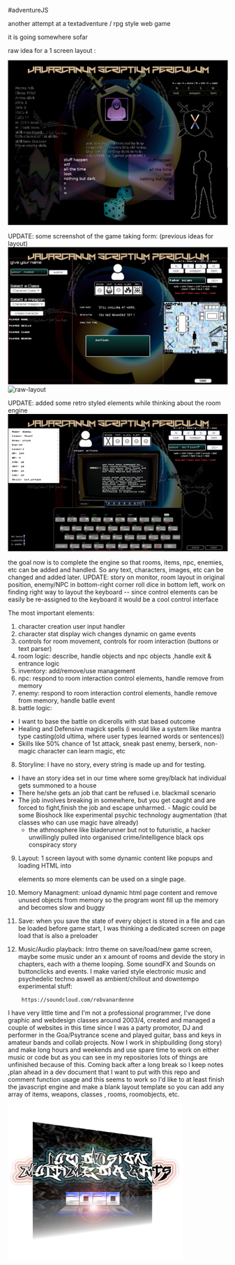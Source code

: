 #adventureJS

another attempt at a textadventure / rpg style web game

it is going somewhere sofar

raw idea for a 1 screen layout :

![raw-layout](img/layout.png)

UPDATE: some screenshot of the game taking form:
	(previous ideas for layout)
![raw-layout](img/dev/screenshot-2.png)
![raw-layout](img/dev/screenshot-3.png)

UPDATE: added some retro styled elements while thinking about the room engine
![raw-layout](img/dev/screenshot_4.png)

the goal now is to complete the engine so that rooms, items, npc, enemies, etc can be added and handled.
So any text, characters, images, etc can be changed and added later.
UPDATE: story on monitor, room layout in original position, enemy/NPC in bottom-right corner
		roll dice in bottom left, work on finding right way to layout the keyboard
		--
		since control elements can be easily be re-assigned to the keyboard it would be a cool 
		control interface

The most important elements:
1. character creation user input handler
2. character stat display wich changes dynamic on game events
3. controls for room movement, controls for room interaction (buttons or text parser)
3. room logic: describe, handle objects and npc objects ,handle exit & entrance logic
4. inventory: add/remove/use management
5. npc: respond to room interaction control elements, handle remove from memory
6. enemy: respond to room interaction control elements, handle remove from memory, handle batlle event
7. battle logic: 
 - I want to base the battle on dicerolls with stat based outcome
  - Healing and Defensive magick spells (i would like a system like mantra type casting(old 				 ultima, where user types learned words or sentences))
   - Skills like 50% chance of 1st attack, sneak past enemy, berserk, non-magic character can learn 		 magic, etc 
8. Storyline: I have no story, every string is made up and for testing.
 - I have an story idea set in our time where some grey/black hat individual gets summoned to a house
  - There he/she gets an job that cant be refused i.e. blackmail scenario
   - The job involves breaking in somewhere, but you get caught and are forced to fight,finish the job 	 and escape unharmed.
    - Magic could be some Bioshock like experimental psychic technology augmentation (that classes who can 		use magic have already)
     - the athmosphere like bladerunner but not to futuristic, a hacker unwillingly pulled into organised 	  crime/intelligence black ops conspiracy story
9. Layout: 1 screen layout with some dynamic content like popups and loading HTML into <div> elements so 		 more elements can be used on a single page.
10. Memory Managment: unload dynamic html page content and remove unused objects from memory so the program 			wont fill up the memory and becomes slow and buggy
11. Save: when you save the state of every object is stored in a file and can be loaded before game start, 		   I was thinking a dedicated screen on page load that is also a preloader
12. Music/Audio playback: Intro theme on save/load/new game screen, maybe some music under an x amount of rooms and devide the story in chapters, each with a theme looping. Some soundFX and Sounds on buttonclicks 		 and events. 
		 I make varied style electronic music and psychedelic techno aswell as ambient/chillout and downtempo experimental stuff:

		 https://soundcloud.com/robvanardenne

I have very little time and I'm not a professional programmer, I've done graphic and webdesign classes around 2003/4, created and managed a couple of websites in this time since I was a party promotor, DJ and performer in the Goa/Psytrance scene and played guitar, bass and keys in amateur bands and collab projects.
Now I work in shipbuilding (long story) and make long hours and weekends and use spare time to work on either music or code but as you can see in my repositories lots of things are unfinished because of this.
Coming back after a long break so I keep notes ,plan ahead in a dev document that I want to put with this repo and comment function usage and this seems to work so I'd like to at least finish the javascript engine and make a blank layout template so you can add any array of items, weapons, classes , rooms, roomobjects, etc.

![raw-layout](img/game/logo.png)


